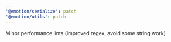 ```yaml
---
'@emotion/serialize': patch
'@emotion/utils': patch
---
```


Minor performance lints (improved regex, avoid some string work)
